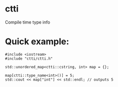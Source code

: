 # ctti
Compile time type info

# Quick example: 
```
#include <iostream>
#include "ctti/ctti.h"

std::unordered_map<ctti::cstring, int> map = {};

map[ctti::type_name<int>()] = 5;
std::cout << map["int"] << std::endl; // outputs 5
```
